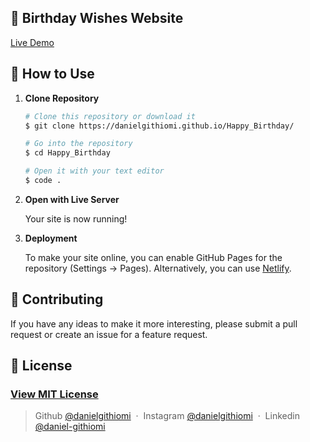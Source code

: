 ## 🎉 Birthday Wishes Website

[Live Demo](https://danielgithiomi.github.io/Happy_Birthday/)

## 🚀 How to Use

1.  **Clone Repository**

    ```bash
    # Clone this repository or download it
    $ git clone https://danielgithiomi.github.io/Happy_Birthday/

    # Go into the repository
    $ cd Happy_Birthday

    # Open it with your text editor
    $ code .
    ```

2. **Open with Live Server**

    Your site is now running!

3. **Deployment**

    To make your site online, you can enable GitHub Pages for the repository (Settings -> Pages). Alternatively, you can use [Netlify](https://www.netlify.com/).

## 📝 Contributing

If you have any ideas to make it more interesting, please submit a pull request or create an issue for a feature request.

## 🤝 License

### [View MIT License](LICENSE)

> Github [@danielgithiomi](https://github.com/danielgithiomi) &nbsp;&middot;&nbsp;
> Instagram [@danielgithiomi](https://instagram.com/danielgithiomi) &nbsp;&middot;&nbsp;
> Linkedin [@daniel-githiomi](https://www.linkedin.com/in/daniel-githiomi/)
